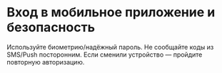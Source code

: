 # Вход в мобильное приложение и безопасность
Используйте биометрию/надёжный пароль. Не сообщайте коды из SMS/Push посторонним.
Если сменили устройство — пройдите повторную авторизацию.
